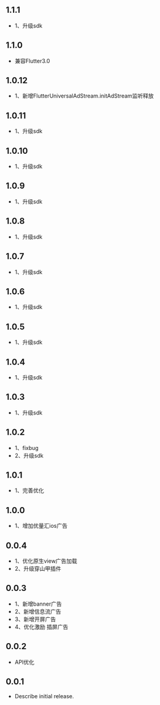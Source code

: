 ## 1.1.1
* 1、升级sdk

## 1.1.0
* 兼容Flutter3.0

## 1.0.12

* 1、新增FlutterUniversalAdStream.initAdStream监听释放

## 1.0.11

* 1、升级sdk

## 1.0.10

* 1、升级sdk

## 1.0.9

* 1、升级sdk

## 1.0.8

* 1、升级sdk

## 1.0.7

* 1、升级sdk

## 1.0.6

* 1、升级sdk

## 1.0.5

* 1、升级sdk

## 1.0.4

* 1、升级sdk

## 1.0.3

* 1、升级sdk

## 1.0.2

* 1、fixbug
* 2、升级sdk

## 1.0.1

* 1、完善优化

## 1.0.0

* 1、增加优量汇ios广告

## 0.0.4

* 1、优化原生view广告加载
* 2、升级穿山甲插件

## 0.0.3

* 1、新增banner广告
*  2、新增信息流广告
*  3、新增开屏广告
* 4、优化激励 插屏广告

## 0.0.2

* API优化

## 0.0.1

* Describe initial release.